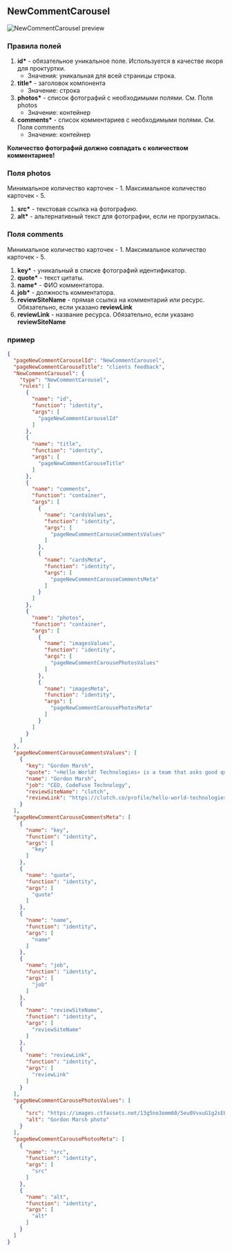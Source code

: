 ## NewCommentCarousel

![NewCommentCarousel preview](https://i.ibb.co/KrXYHLR/Screenshot-from-2021-03-04-16-43-37.png)

### Правила полей

1. **id\*** - обязательное уникальное поле. Используется в качестве якоря для проктуртки.
   - Значения: уникальная для
     всей страницы строка.
2. **title\*** - заголовок компонента
   - Значение: строка
3. **photos\*** - список фотографий с необходимыми полями. См. Поля photos
   - Значение: контейнер
4. **comments\*** - список комментариев с необходимыми полями. См. Поля comments
   - Значение: контейнер

**Количество фотографий должно совпадать с количеством комментариев!**

### Поля photos

Минимальное количество карточек - 1. Максимальное количество карточек - 5.

1. **src\*** - текстовая ссылка на фотографию.
2. **alt\*** - альтернативный текст для фотографии, если не прогрузилась.

### Поля comments

Минимальное количество карточек - 1. Максимальное количество карточек - 5.

1. **key\*** - уникальный в списке фотографий идентификатор.
2. **quote\*** - текст цитаты.
3. **name\*** - ФИО комментатора.
4. **job\*** - должность комментатора.
5. **reviewSiteName** - прямая ссылка на комментарий или ресурс. Обязательно, если указано **reviewLink**
6. **reviewLink** - название ресурса. Обязательно, если указано **reviewSiteName**

### пример

```JSON
{
  "pageNewCommentCarouselId": "NewCommentCarousel",
  "pageNewCommentCarouseTitle": "clients feedback",
  "NewCommentCarousel": {
    "type": "NewCommentCarousel",
    "rules": [
      {
        "name": "id",
        "function": "identity",
        "args": [
          "pageNewCommentCarouselId"
        ]
      },
      {
        "name": "title",
        "function": "identity",
        "args": [
          "pageNewCommentCarouseTitle"
        ]
      },
      {
        "name": "comments",
        "function": "container",
        "args": [
          {
            "name": "cardsValues",
            "function": "identity",
            "args": [
              "pageNewCommentCarouseCommentsValues"
            ]
          },
          {
            "name": "cardsMeta",
            "function": "identity",
            "args": [
              "pageNewCommentCarouseCommentsMeta"
            ]
          }
        ]
      },
      {
        "name": "photos",
        "function": "container",
        "args": [
          {
            "name": "imagesValues",
            "function": "identity",
            "args": [
              "pageNewCommentCarousePhotosValues"
            ]
          },
          {
            "name": "imagesMeta",
            "function": "identity",
            "args": [
              "pageNewCommentCarousePhotosMeta"
            ]
          }
        ]
      }
    ]
  },
  "pageNewCommentCarouseCommentsValues": [
    {
      "key": "Gordon Marsh",
      "quote": "«Hello World! Technologies» is a team that asks good questions in order to understand the project really well and works in good faith and without negligence.",
      "name": "Gordon Marsh",
      "job": "CEO, CodeFuse Technology",
      "reviewSiteName": "clutch",
      "reviewLink": "https://clutch.co/profile/hello-world-technologies-hwdtech#review-162730"
    }
  ],
  "pageNewCommentCarouseCommentsMeta": [
    {
      "name": "key",
      "function": "identity",
      "args": [
        "key"
      ]
    },
    {
      "name": "quote",
      "function": "identity",
      "args": [
        "quote"
      ]
    },
    {
      "name": "name",
      "function": "identity",
      "args": [
        "name"
      ]
    },
    {
      "name": "job",
      "function": "identity",
      "args": [
        "job"
      ]
    },
    {
      "name": "reviewSiteName",
      "function": "identity",
      "args": [
        "reviewSiteName"
      ]
    },
    {
      "name": "reviewLink",
      "function": "identity",
      "args": [
        "reviewLink"
      ]
    }
  ],
  "pageNewCommentCarousePhotosValues": [
    {
      "src": "https://images.ctfassets.net/13g5no3omm60/5eu0VvxuG1g2sEQyOwIGBb/a1dc6ce5d2d018e1b011c7bb914e9acf/gordon_marsh.jpg",
      "alt": "Gordon Marsh photo"
    }
  ],
  "pageNewCommentCarousePhotosMeta": [
    {
      "name": "src",
      "function": "identity",
      "args": [
        "src"
      ]
    },
    {
      "name": "alt",
      "function": "identity",
      "args": [
        "alt"
      ]
    }
  ]
}
```
